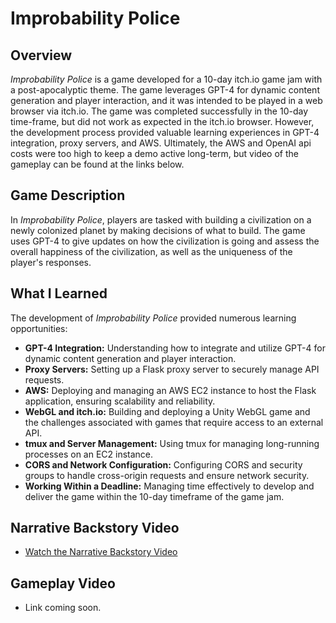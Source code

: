 # Improbability Police

## Overview
*Improbability Police* is a game developed for a 10-day itch.io game jam with a post-apocalyptic theme. The game leverages GPT-4 for dynamic content generation and player interaction, and it was intended to be played in a web browser via itch.io. The game was completed successfully in the 10-day time-frame, but did not work as expected in the itch.io browser. However, the development process provided valuable learning experiences in GPT-4 integration, proxy servers, and AWS. Ultimately, the AWS and OpenAI api costs were too high to keep a demo active long-term, but video of the gameplay can be found at the links below.

## Game Description
In *Improbability Police*, players are tasked with building a civilization on a newly colonized planet by making decisions of what to build. The game uses GPT-4 to give updates on how the civilization is going and assess the overall happiness of the civilization, as well as the uniqueness of the player's responses.

## What I Learned
The development of *Improbability Police* provided numerous learning opportunities:
- **GPT-4 Integration:** Understanding how to integrate and utilize GPT-4 for dynamic content generation and player interaction.
- **Proxy Servers:** Setting up a Flask proxy server to securely manage API requests.
- **AWS:** Deploying and managing an AWS EC2 instance to host the Flask application, ensuring scalability and reliability.
- **WebGL and itch.io:** Building and deploying a Unity WebGL game and the challenges associated with games that require access to an external API.
- **tmux and Server Management:** Using tmux for managing long-running processes on an EC2 instance.
- **CORS and Network Configuration:** Configuring CORS and security groups to handle cross-origin requests and ensure network security.
- **Working Within a Deadline:** Managing time effectively to develop and deliver the game within the 10-day timeframe of the game jam.

## Narrative Backstory Video
- [Watch the Narrative Backstory Video](https://www.youtube.com/watch?v=IQmGUNdRSwQ)

## Gameplay Video
- Link coming soon.
